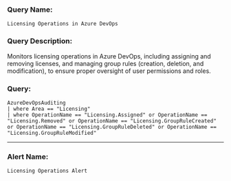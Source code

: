 ### Query Name:  
`Licensing Operations in Azure DevOps`

### Query Description:  
Monitors licensing operations in Azure DevOps, including assigning and removing licenses, and managing group rules (creation, deletion, and modification), to ensure proper oversight of user permissions and roles.

### Query:  
```kql
AzureDevOpsAuditing
| where Area == "Licensing"
| where OperationName == "Licensing.Assigned" or OperationName == "Licensing.Removed" or OperationName == "Licensing.GroupRuleCreated" or OperationName == "Licensing.GroupRuleDeleted" or OperationName == "Licensing.GroupRuleModified"
```

---

### Alert Name:  
`Licensing Operations Alert`